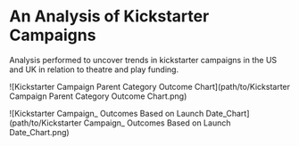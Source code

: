 # An Analysis of Kickstarter Campaigns

Analysis performed to uncover trends in kickstarter campaigns in the US and UK in relation to theatre and play funding.

![Kickstarter Campaign Parent Category Outcome Chart](path/to/Kickstarter Campaign Parent Category Outcome Chart.png)

![Kickstarter Campaign_ Outcomes Based on Launch Date_Chart](path/to/Kickstarter Campaign_ Outcomes Based on Launch Date_Chart.png)
 
